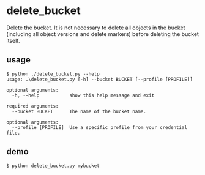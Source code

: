 # delete_bucket
Delete the bucket. It is not necessary to delete all objects in the bucket (including all object versions and delete markers) before deleting the bucket itself.  

## usage
```
$ python ./delete_bucket.py --help
usage: .\delete_bucket.py [-h] --bucket BUCKET [--profile [PROFILE]]

optional arguments:
  -h, --help           show this help message and exit

required arguments:
  --bucket BUCKET      The name of the bucket name.

optional arguments:
  --profile [PROFILE]  Use a specific profile from your credential file.
```

## demo
```
$ python delete_bucket.py mybucket
```